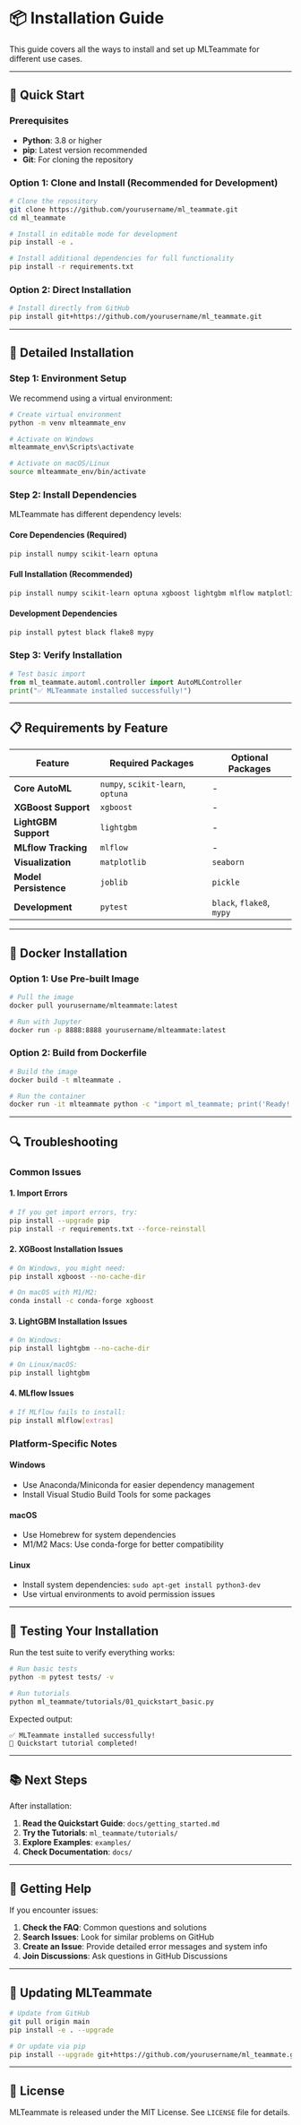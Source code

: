 # 📦 Installation Guide

This guide covers all the ways to install and set up MLTeammate for different use cases.

---

## 🚀 Quick Start

### Prerequisites

- **Python**: 3.8 or higher
- **pip**: Latest version recommended
- **Git**: For cloning the repository

### Option 1: Clone and Install (Recommended for Development)

```bash
# Clone the repository
git clone https://github.com/yourusername/ml_teammate.git
cd ml_teammate

# Install in editable mode for development
pip install -e .

# Install additional dependencies for full functionality
pip install -r requirements.txt
```

### Option 2: Direct Installation

```bash
# Install directly from GitHub
pip install git+https://github.com/yourusername/ml_teammate.git
```

---

## 🔧 Detailed Installation

### Step 1: Environment Setup

We recommend using a virtual environment:

```bash
# Create virtual environment
python -m venv mlteammate_env

# Activate on Windows
mlteammate_env\Scripts\activate

# Activate on macOS/Linux
source mlteammate_env/bin/activate
```

### Step 2: Install Dependencies

MLTeammate has different dependency levels:

#### Core Dependencies (Required)
```bash
pip install numpy scikit-learn optuna
```

#### Full Installation (Recommended)
```bash
pip install numpy scikit-learn optuna xgboost lightgbm mlflow matplotlib joblib
```

#### Development Dependencies
```bash
pip install pytest black flake8 mypy
```

### Step 3: Verify Installation

```python
# Test basic import
from ml_teammate.automl.controller import AutoMLController
print("✅ MLTeammate installed successfully!")
```

---

## 📋 Requirements by Feature

| Feature | Required Packages | Optional Packages |
|---------|------------------|-------------------|
| **Core AutoML** | `numpy`, `scikit-learn`, `optuna` | - |
| **XGBoost Support** | `xgboost` | - |
| **LightGBM Support** | `lightgbm` | - |
| **MLflow Tracking** | `mlflow` | - |
| **Visualization** | `matplotlib` | `seaborn` |
| **Model Persistence** | `joblib` | `pickle` |
| **Development** | `pytest` | `black`, `flake8`, `mypy` |

---

## 🐳 Docker Installation

### Option 1: Use Pre-built Image

```bash
# Pull the image
docker pull yourusername/mlteammate:latest

# Run with Jupyter
docker run -p 8888:8888 yourusername/mlteammate:latest
```

### Option 2: Build from Dockerfile

```bash
# Build the image
docker build -t mlteammate .

# Run the container
docker run -it mlteammate python -c "import ml_teammate; print('Ready!')"
```

---

## 🔍 Troubleshooting

### Common Issues

#### 1. Import Errors
```bash
# If you get import errors, try:
pip install --upgrade pip
pip install -r requirements.txt --force-reinstall
```

#### 2. XGBoost Installation Issues
```bash
# On Windows, you might need:
pip install xgboost --no-cache-dir

# On macOS with M1/M2:
conda install -c conda-forge xgboost
```

#### 3. LightGBM Installation Issues
```bash
# On Windows:
pip install lightgbm --no-cache-dir

# On Linux/macOS:
pip install lightgbm
```

#### 4. MLflow Issues
```bash
# If MLflow fails to install:
pip install mlflow[extras]
```

### Platform-Specific Notes

#### Windows
- Use Anaconda/Miniconda for easier dependency management
- Install Visual Studio Build Tools for some packages

#### macOS
- Use Homebrew for system dependencies
- M1/M2 Macs: Use conda-forge for better compatibility

#### Linux
- Install system dependencies: `sudo apt-get install python3-dev`
- Use virtual environments to avoid permission issues

---

## 🧪 Testing Your Installation

Run the test suite to verify everything works:

```bash
# Run basic tests
python -m pytest tests/ -v

# Run tutorials
python ml_teammate/tutorials/01_quickstart_basic.py
```

Expected output:
```
✅ MLTeammate installed successfully!
🎉 Quickstart tutorial completed!
```

---

## 📚 Next Steps

After installation:

1. **Read the Quickstart Guide**: `docs/getting_started.md`
2. **Try the Tutorials**: `ml_teammate/tutorials/`
3. **Explore Examples**: `examples/`
4. **Check Documentation**: `docs/`

---

## 🤝 Getting Help

If you encounter issues:

1. **Check the FAQ**: Common questions and solutions
2. **Search Issues**: Look for similar problems on GitHub
3. **Create an Issue**: Provide detailed error messages and system info
4. **Join Discussions**: Ask questions in GitHub Discussions

---

## 🔄 Updating MLTeammate

```bash
# Update from GitHub
git pull origin main
pip install -e . --upgrade

# Or update via pip
pip install --upgrade git+https://github.com/yourusername/ml_teammate.git
```

---

## 📄 License

MLTeammate is released under the MIT License. See `LICENSE` file for details. 